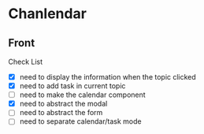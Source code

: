 # Chanlendar

## Front

Check List

-   [x] need to display the information when the topic clicked
-   [x] need to add task in current topic
-   [ ] need to make the calendar component
-   [x] need to abstract the modal
-   [ ] need to abstract the form
-   [ ] need to separate calendar/task mode
